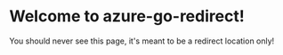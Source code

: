 # Welcome to azure-go-redirect!

You should never see this page, it's meant to be a redirect location only!
